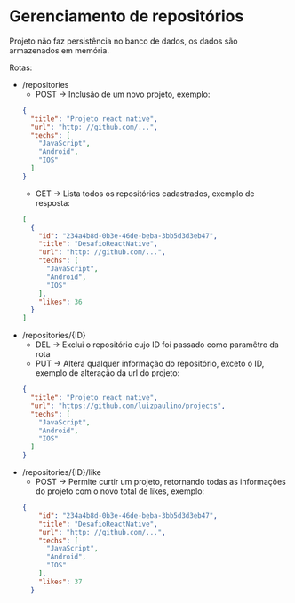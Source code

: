 # Gerenciamento de repositórios

Projeto não faz persistência no banco de dados, os dados são armazenados em memória.

Rotas:
  - /repositories
    - POST -> Inclusão de um novo projeto, exemplo:
    ```json
    {
      "title": "Projeto react native",
      "url": "http: //github.com/...",
      "techs": [
        "JavaScript",
        "Android",
        "IOS"
      ]
    }
    ```
    - GET -> Lista todos os repositórios cadastrados, exemplo de resposta:
    ```json
    [
      {
        "id": "234a4b8d-0b3e-46de-beba-3bb5d3d3eb47",
        "title": "DesafioReactNative",
        "url": "http: //github.com/...",
        "techs": [
          "JavaScript",
          "Android",
          "IOS"
        ],
        "likes": 36
      }
    ]
    ```
  - /repositories/{ID}
    - DEL -> Exclui o repositório cujo ID foi passado como paramêtro da rota
    - PUT -> Altera qualquer informação do repositório, exceto o ID, exemplo de alteração da url do projeto:
    ```json
    {
      "title": "Projeto react native",
      "url": "https://github.com/luizpaulino/projects",
      "techs": [
        "JavaScript",
        "Android",
        "IOS"
      ]
    }
    ```
  - /repositories/{ID}/like
    - POST -> Permite curtir um projeto, retornando todas as informações do projeto com o novo total de likes, exemplo:
    ```json
    {
        "id": "234a4b8d-0b3e-46de-beba-3bb5d3d3eb47",
        "title": "DesafioReactNative",
        "url": "http: //github.com/...",
        "techs": [
          "JavaScript",
          "Android",
          "IOS"
        ],
        "likes": 37
      }
    ```
